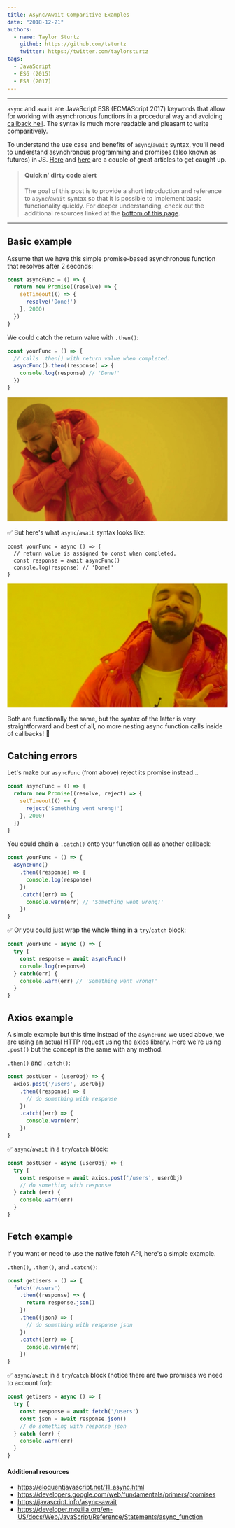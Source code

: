 ```yaml
---
title: Async/Await Comparitive Examples
date: "2018-12-21"
authors:
  - name: Taylor Sturtz
    github: https://github.com/tsturtz
    twitter: https://twitter.com/taylorsturtz
tags:
  - JavaScript
  - ES6 (2015)
  - ES8 (2017)
---
```


---
<span style="display: none">Async</span>`async` and <span style="display: none">await</span>`await` are JavaScript ES8 (ECMAScript 2017) keywords that allow for working with asynchronous functions in a procedural way and avoiding [callback hell](http://callbackhell.com/). The syntax is much more readable and pleasant to write comparitively.

To understand the use case and benefits of `async`/`await` syntax, you'll need to understand asynchronous
programming and promises (also known as futures) in JS.
[Here](https://eloquentjavascript.net/11_async.html) and
[here](https://developers.google.com/web/fundamentals/primers/promises) are a couple of great articles to get caught up.

> #### Quick n' dirty code alert
> The goal of this post is to provide a short introduction and reference to `async`/`await` syntax
> so that it is possible to implement basic functionality quickly.
> For deeper understanding, check out the additional resources linked at the [bottom of this page](#additional-resources).

---
## Basic example

Assume that we have this simple promise-based asynchronous function that resolves after 2 seconds:
```js
const asyncFunc = () => {
  return new Promise((resolve) => {
    setTimeout(() => {
      resolve('Done!')
    }, 2000)
  })
}
```
We could catch the return value with `.then()`:
```js
const yourFunc = () => {
  // calls .then() with return value when completed.
  asyncFunc().then((response) => {
    console.log(response) // 'Done!'
  })
}
```
!['Nah'](./drake-nah.jpg)

✅ But here's what `async`/`await` syntax looks like:
```js{1,3}
const yourFunc = async () => {
  // return value is assigned to const when completed.
  const response = await asyncFunc()
  console.log(response) // 'Done!'
}
```
!['Nah'](./drake-yeah.jpg)

Both are functionally the same, but the syntax of the latter is very straightforward and best of all, no more nesting async function calls inside of callbacks! 🎉
## Catching errors
Let's make our `asyncFunc` (from above) reject its promise instead...
```js
const asyncFunc = () => {
  return new Promise((resolve, reject) => {
    setTimeout(() => {
      reject('Something went wrong!')
    }, 2000)
  })
}
```
You could chain a `.catch()` onto your function call as another callback:
```js
const yourFunc = () => {
  asyncFunc()
    .then((response) => {
      console.log(response)
    })
    .catch((err) => {
      console.warn(err) // 'Something went wrong!'
    })
}
```
✅ Or you could just wrap the whole thing in a `try`/`catch` block:
```js
const yourFunc = async () => {
  try {
    const response = await asyncFunc()
    console.log(response)
  } catch(err) {
    console.warn(err) // 'Something went wrong!'
  }
}
```

## Axios example

A simple example but this time instead of the `asyncFunc` we used above, we are using an actual HTTP request using the axios library. Here we're using `.post()` but the concept is the same with any method.

`.then()` and `.catch()`:
```js
const postUser = (userObj) => {
  axios.post('/users', userObj)
    .then((response) => {
      // do something with response
    })
    .catch((err) => {
      console.warn(err)
    })
}
```
✅ `async`/`await` in a `try`/`catch` block:
```js
const postUser = async (userObj) => {
  try {
    const response = await axios.post('/users', userObj)
    // do something with response
  } catch (err) {
    console.warn(err)
  }
}
```

## Fetch example

If you want or need to use the native fetch API, here's a simple example.

`.then()`, `.then()`, and `.catch()`:
```js
const getUsers = () => {
  fetch('/users')
    .then((response) => {
      return response.json()
    })
    .then((json) => {
      // do something with response json
    })
    .catch((err) => {
      console.warn(err)
    })
}
```
✅ `async`/`await` in a `try`/`catch` block (notice there are two promises we need to account for):
```js
const getUsers = async () => {
  try {
    const response = await fetch('/users')
    const json = await response.json()
    // do something with response json
  } catch (err) {
    console.warn(err)
  }
}
```

#### Additional resources

- https://eloquentjavascript.net/11_async.html
- https://developers.google.com/web/fundamentals/primers/promises
- https://javascript.info/async-await
- https://developer.mozilla.org/en-US/docs/Web/JavaScript/Reference/Statements/async_function
